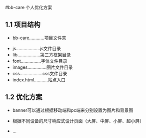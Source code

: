 #bb-care 个人优化方案


## 1.1 项目结构

- bb-care............项目文件夹
 + js...................js文件目录
 + lib..................第三方框架目录
 + font................字体文件目录
 + images...............图片文件目录
 + css..................css文件目录
 + index.html...........站点入口

## 1.2 优化方案

- banner可以通过根据移动端和pc端来分别设置为图片和背景图

- 根据不同设备的尺寸响应式设计页面（大屏、中屏、小屏、超小屏）

- ...







